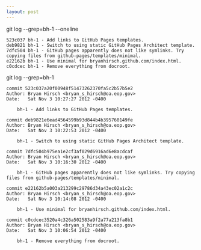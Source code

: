 ```yaml
---
layout: post
---
```



git log --grep=bh-1 --oneline

    523c037 bh-1 - Add links to GitHub Pages templates.
    deb9821 bh-1 - Switch to using static GitHub Pages Architect template.
    7dfc504 bh-1 - GitHub pages apparently does not like symlinks. Try copying files from github-pages/templates/minimal.
    e22162b bh-1 - Use minimal for bryanhirsch.github.com/index.html.
    c0cdcec bh-1 - Remove everything from docroot.
    


git log --grep=bh-1

    commit 523c037a20f00948f51473262370fa5c2b57b5e2
    Author: Bryan Hirsch <bryan_s_hirsch@oa.eop.gov>
    Date:   Sat Nov 3 10:27:27 2012 -0400
    
        bh-1 - Add links to GitHub Pages templates.
    
    commit deb9821e6ead4564599b93d844b4b395760149fe
    Author: Bryan Hirsch <bryan_s_hirsch@oa.eop.gov>
    Date:   Sat Nov 3 10:22:53 2012 -0400
    
        bh-1 - Switch to using static GitHub Pages Architect template.
    
    commit 7dfc504b975ea1e2cf3af029d6916ad6e8acdcaf
    Author: Bryan Hirsch <bryan_s_hirsch@oa.eop.gov>
    Date:   Sat Nov 3 10:16:30 2012 -0400
    
        bh-1 - GitHub pages apparently does not like symlinks. Try copying files from github-pages/templates/minimal.
    
    commit e22162b5a003a213299c29786d34a43ec02a1c2c
    Author: Bryan Hirsch <bryan_s_hirsch@oa.eop.gov>
    Date:   Sat Nov 3 10:14:08 2012 -0400
    
        bh-1 - Use minimal for bryanhirsch.github.com/index.html.
    
    commit c0cdcec3520a4c326a502583a9f2a77a213fa8b1
    Author: Bryan Hirsch <bryan_s_hirsch@oa.eop.gov>
    Date:   Sat Nov 3 10:06:54 2012 -0400
    
        bh-1 - Remove everything from docroot.
    
